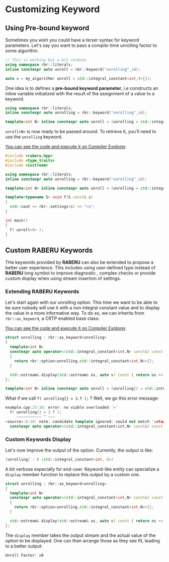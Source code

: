 # Customizing Keyword

## Using Pre-bound keyword

Sometimes you wish you could have a terser syntax for keyword parameters.
Let's say you want to pass a compile-time unrolling factor to some algorithm.

~~~~~~~~~~~~~~~~~~~~~~~~~~~~~~~~~~~~~~~~ c++
// This is working but a bit verbose
using namespace rbr::literals;
inline constexpr auto unroll = rbr::keyword("unrolling"_id);

auto x = my_algorithm( unroll = std::integral_constant<int,4>{});
~~~~~~~~~~~~~~~~~~~~~~~~~~~~~~~~~~~~~~~~

One idea is to defines a **pre-bound keyword parameter**, i.e constructs an inline
variable initialized with the result of the assignment of a value to a keyword.

~~~~~~~~~~~~~~~~~~~~~~~~~~~~~~~~~~~~~~~~ c++
using namespace rbr::literals;
inline constexpr auto unrolling = rbr::keyword("unrolling"_id);

template<int N> inline constexpr auto unroll = (unrolling = std::integral_constant<int,N>{});
~~~~~~~~~~~~~~~~~~~~~~~~~~~~~~~~~~~~~~~~

`unroll<N>` is now ready to be passed around. To retrieve it, you'll need to use
the `unrolling` keyword.

[You can see the code and execute it on Compiler Explorer](https://godbolt.org/z/bjc9Mqhf4).

~~~~~~~~~~~~~~~~~~~~~~~~~~~~~~~~~~~~~~~~ c++
#include <raberu.hpp>
#include <type_traits>
#include <iostream>

using namespace rbr::literals;
inline constexpr auto unrolling = rbr::keyword("unrolling"_id);

template<int N> inline constexpr auto unroll = (unrolling = std::integral_constant<int,N>{});

template<typename S> void f(S const& s)
{
  std::cout << rbr::settings(s) << "\n";
}

int main()
{
  f( unroll<8> );
}
~~~~~~~~~~~~~~~~~~~~~~~~~~~~~~~~~~~~~~~~

## Custom RABERU Keywords

THe keywords provided by **RABERU** can also be extended to propose a better user experience.
This includes using user-defined type instead of **RABERU** long symbol to improve diagnostic
, complex checks or provide custom display when using stream insertion of settings.

### Extending RABERU Keywords
Let's start again with our unrolling option. This time we want to be able to be sure nobody
will use it with a non integral constant value and to display the value in a more informative way.
To do so, we can inherits from `rbr::as_keyword`, a CRTP enabled base class:

[You can see the code and execute it on Compiler Explorer](https://godbolt.org/z/TT147ae7Y).

~~~~~~~~~~~~~~~~~~~~~~~~~~~~~~~~~~~~~~~~ c++
struct unrolling : rbr::as_keyword<unrolling>
{
  template<int N>
  constexpr auto operator=(std::integral_constant<int,N> const&) const noexcept
  {
    return rbr::option<unrolling,std::integral_constant<int,N>>{};
  }

  std::ostream& display(std::ostream& os, auto v) const { return os << "Unroll Factor: " << v; }
};

template<int N> inline constexpr auto unroll = (unrolling{} = std::integral_constant<int,N>{});
~~~~~~~~~~~~~~~~~~~~~~~~~~~~~~~~~~~~~~~~

What if we call `f( unrolling{} = 3.f );` ? Well, we go this error message:

~~~~~~~~~~~~~~~~~~~~~~~~~~~~~~~~~~~~~~~~ c++
example.cpp:25:18: error: no viable overloaded '='
  f( unrolling{} = 3.f );
     ~~~~~~~~~~~ ^ ~~~
<source>:8:18: note: candidate template ignored: could not match 'integral_constant<int, N>' against 'float'
  constexpr auto operator=(std::integral_constant<int,N> const&) const noexcept
~~~~~~~~~~~~~~~~~~~~~~~~~~~~~~~~~~~~~~~~

### Custom Keywords Display
Let's now improve the output of the option. Currently, the output is like:

~~~~~~~~~~~~~~~~~~~~~~~~~~~~~~~~~~~~~~~~c++
[unrolling] : 8 (std::integral_constant<int, 8>)
~~~~~~~~~~~~~~~~~~~~~~~~~~~~~~~~~~~~~~~~

A bit verbose especially for end-user.
Keyword-like entity can specialize a `display` member function to replace this output by a custom one.

~~~~~~~~~~~~~~~~~~~~~~~~~~~~~~~~~~~~~~~~ c++
struct unrolling : rbr::as_keyword<unrolling>
{
  template<int N>
  constexpr auto operator=(std::integral_constant<int,N> const&) const noexcept
  {
    return rbr::option<unrolling,std::integral_constant<int,N>>{};
  }

  std::ostream& display(std::ostream& os, auto v) const { return os << "Unroll Factor: " << v; }
};
~~~~~~~~~~~~~~~~~~~~~~~~~~~~~~~~~~~~~~~~

The `display` member takes the output stream and the actual value of the option to be displayed.
One can then arrange those as they see fit, leading to a better output:

~~~~~~~~~~~~~~~~~~~~~~~~~~~~~~~~~~~~~~~~c++
Unroll Factor: x8
~~~~~~~~~~~~~~~~~~~~~~~~~~~~~~~~~~~~~~~~
